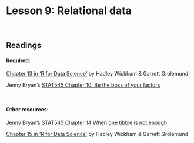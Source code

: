Lesson 9: Relational data
================

<br>

## Readings

#### Required:

[Chapter 13 in ‘R for Data
Science’](https://r4ds.had.co.nz/relational-data.html) by Hadley
Wickham & Garrett Grolemund

Jenny Bryan’s [STAT545 Chapter 10: Be the boss of your
factors](https://stat545.com/multiple-tibbles.html)

<br>

#### Other resources:

Jenny Bryan’s [STAT545 Chapter 14 When one tibble is not
enough](https://stat545.com/multiple-tibbles.html)

[Chapter 15 in ‘R for Data
Science’](https://r4ds.had.co.nz/factors.html) by Hadley Wickham &
Garrett Grolemund
